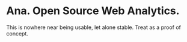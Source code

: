Ana. Open Source Web Analytics.
==============================

This is nowhere near being usable, let alone stable. Treat as a proof of concept.
